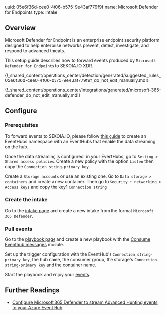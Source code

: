 uuid: 05e6f36d-cee0-4f06-b575-9e43af779f9f
name: Microsoft Defender for Endpoints
type: intake

## Overview

Microsoft Defender for Endpoint is an enterprise endpoint security platform designed to help enterprise networks prevent, detect, investigate, and respond to advanced threats.

This setup guide describes how to forward events produced by `Microsoft Defender for Endpoints` to SEKOIA.IO XDR.


{!_shared_content/operations_center/detection/generated/suggested_rules_05e6f36d-cee0-4f06-b575-9e43af779f9f_do_not_edit_manually.md!}

{!_shared_content/operations_center/integrations/generated/microsoft-365-defender_do_not_edit_manually.md!}

## Configure

### Prerequisites

To forward events to SEKOIA.IO, please follow [this guide](https://docs.microsoft.com/en-us/microsoft-365/security/defender/streaming-api-event-hub) to create an EventHubs namespace with an EventHubs that enable the data streaming on the hub.

Once the data streaming is configured, in your EventHubs, go to `Setting > Shared access policies`.
Create a new policy with the option `Listen` then copy the `Connection string-primary key`.

Create a `Storage accounts` or use an existing one. Go to `Data storage > containers` and create a new container.
Then go to `Security + networking > Access keys` and copy the key1 `Connection string`

### Create the intake

Go to the [intake page](https://app.sekoia.io/operations/intakes) and create a new intake from the format `Microsoft 365 Defender`.

### Pull events

Go to the [playbook page](https://app.sekoia.io/operations/playbooks) and create a new playbook with the [Consume Eventhub messages](../../../automate/library/microsoft-azure.md#consume-eventhub-messages) module. 

Set up the trigger configuration with the EventHub's `Connection string-primary key`, the hub name, the consumer group, the storage's `Connection string-primary key` and the container name.

Start the playbook and enjoy your [events](https://app.sekoia.io/operations/events).


## Further Readings

- [Configure Microsoft 365 Defender to stream Advanced Hunting events to your Azure Event Hub](https://docs.microsoft.com/en-us/microsoft-365/security/defender/streaming-api-event-hub)
